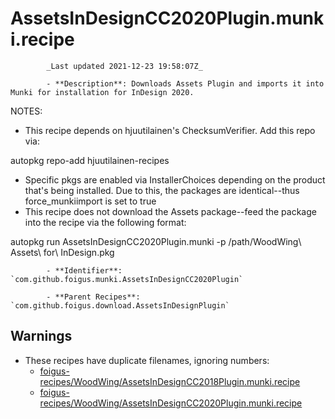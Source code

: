 # AssetsInDesignCC2020Plugin.munki.recipe

            _Last updated 2021-12-23 19:58:07Z_

            - **Description**: Downloads Assets Plugin and imports it into Munki for installation for InDesign 2020.

NOTES:
- This recipe depends on hjuutilainen's ChecksumVerifier.  Add this repo via:

autopkg repo-add hjuutilainen-recipes

- Specific pkgs are enabled via InstallerChoices depending on the product that's being installed.  Due to this, the packages are identical--thus force_munkiimport is set to true
- This recipe does not download the Assets package--feed the package into the recipe via the following format:

autopkg run AssetsInDesignCC2020Plugin.munki -p /path/WoodWing\ Assets\ for\ InDesign.pkg

            - **Identifier**: `com.github.foigus.munki.AssetsInDesignCC2020Plugin`

            - **Parent Recipes**: `com.github.foigus.download.AssetsInDesignPlugin`

## Warnings

- These recipes have duplicate filenames, ignoring numbers:
    - [foigus-recipes/WoodWing/AssetsInDesignCC2018Plugin.munki.recipe](/autopkg-dupe-tracker/foigus-recipes/WoodWing/AssetsInDesignCC2018Plugin.munki.recipe)
    - [foigus-recipes/WoodWing/AssetsInDesignCC2020Plugin.munki.recipe](/autopkg-dupe-tracker/foigus-recipes/WoodWing/AssetsInDesignCC2020Plugin.munki.recipe)